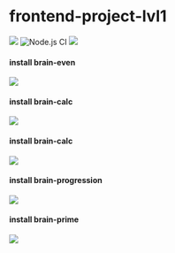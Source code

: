 # frontend-project-lvl1
<a href="https://codeclimate.com/github/olegdemchenko/frontend-project-lvl1/maintainability"><img src="https://api.codeclimate.com/v1/badges/34ebcbfa53319be355b7/maintainability" /></a>
![Node.js CI](https://github.com/olegdemchenko/frontend-project-lvl1/workflows/Node.js%20CI/badge.svg)
<a href = 'https://travis-ci.org/olegdemchenko/frontend-project-lvl1'><img src="https://travis-ci.org/olegdemchenko/frontend-project-lvl1.svg?branch=master"/></a>
<br>
<h4>install brain-even</h4>
<a href="https://asciinema.org/a/JyCEhLfQlFj1I8XoDBSWFRQzw" target="_blank"><img src="https://asciinema.org/a/JyCEhLfQlFj1I8XoDBSWFRQzw.svg" /></a>
<br>
<h4>install brain-calc</h4>
<a href="https://asciinema.org/a/xGDSCxoqfgSrVNLw53rmQPMBE" target="_blank"><img src="https://asciinema.org/a/xGDSCxoqfgSrVNLw53rmQPMBE.svg" /></a>
<br>
<h4>install brain-calc</h4>
<a href="https://asciinema.org/a/kCrMh5BLgIjApqSC4MOvcgmUr" target="_blank"><img src="https://asciinema.org/a/kCrMh5BLgIjApqSC4MOvcgmUr.svg" /></a>
<br>
<h4>install brain-progression</h4>
<a href="https://asciinema.org/a/GJsnO38L8mHc0BmP39Xs5I9UN" target="_blank"><img src="https://asciinema.org/a/GJsnO38L8mHc0BmP39Xs5I9UN.svg" /></a>
<br>
<h4>install brain-prime</h4>
<a href="https://asciinema.org/a/4Z3cGLLAhFZRVyUFCitGOVu4p" target="_blank"><img src="https://asciinema.org/a/4Z3cGLLAhFZRVyUFCitGOVu4p.svg" /></a>
